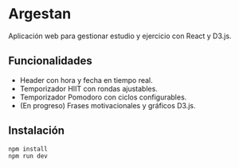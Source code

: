 # Argestan

Aplicación web para gestionar estudio y ejercicio con React y D3.js.

## Funcionalidades

- Header con hora y fecha en tiempo real.
- Temporizador HIIT con rondas ajustables.
- Temporizador Pomodoro con ciclos configurables.
- (En progreso) Frases motivacionales y gráficos D3.js.

## Instalación

```bash
npm install
npm run dev
```
